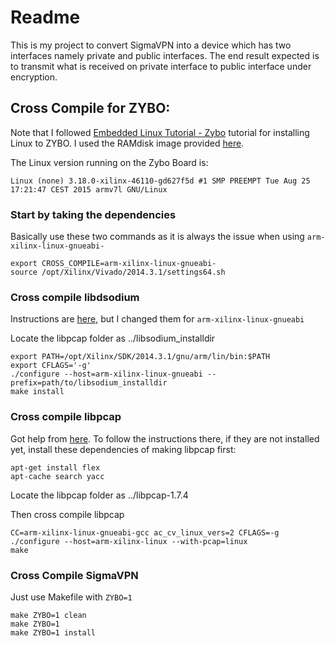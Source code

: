 # Readme

This is my project to convert SigmaVPN into a device which has two interfaces
namely private and public interfaces. The end result expected is to transmit
what is received on private interface to public interface under encryption.

## Cross Compile for ZYBO:

Note that I followed [Embedded Linux Tutorial - Zybo](http://www.instructables.com/id/Embedded-Linux-Tutorial-Zybo/?ALLSTEPS)
tutorial for installing Linux to ZYBO. I used the RAMdisk image provided [here](http://www.wiki.xilinx.com/Build+and+Modify+a+Rootfs).

The Linux version running on the Zybo Board is:

    Linux (none) 3.18.0-xilinx-46110-gd627f5d #1 SMP PREEMPT Tue Aug 25 17:21:47 CEST 2015 armv7l GNU/Linux

### Start by taking the dependencies

Basically use these two commands as it is always the issue when using
`arm-xilinx-linux-gnueabi-`

```
export CROSS_COMPILE=arm-xilinx-linux-gnueabi-
source /opt/Xilinx/Vivado/2014.3.1/settings64.sh
```

### Cross compile libdsodium

Instructions are [here](http://doc.libsodium.org/installation/index.html#cross-compiling),
but I changed them for `arm-xilinx-linux-gnueabi`

Locate the libpcap folder as ../libsodium_installdir

```
export PATH=/opt/Xilinx/SDK/2014.3.1/gnu/arm/lin/bin:$PATH
export CFLAGS='-g'
./configure --host=arm-xilinx-linux-gnueabi --prefix=path/to/libsodium_installdir
make install
```

### Cross compile libpcap

Got help from [here](https://emreboy.wordpress.com/2013/03/02/cross-compile-libpcap-source-code/).
To follow the instructions there, if they are not installed yet,
install these dependencies of making libpcap first:

```
apt-get install flex
apt-cache search yacc
```

Locate the libpcap folder as ../libpcap-1.7.4

Then cross compile libpcap

```
CC=arm-xilinx-linux-gnueabi-gcc ac_cv_linux_vers=2 CFLAGS=-g ./configure --host=arm-xilinx-linux --with-pcap=linux
make
```

### Cross Compile SigmaVPN

Just use Makefile with `ZYBO=1`

```
make ZYBO=1 clean
make ZYBO=1
make ZYBO=1 install
```
